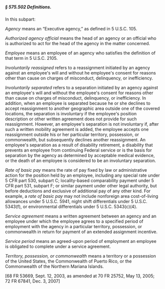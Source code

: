##### § 575.502 Definitions. #####

In this subpart:

*Agency* means an “Executive agency,” as defined in 5 U.S.C. 105.

*Authorized agency official* means the head of an agency or an official who is authorized to act for the head of the agency in the matter concerned.

*Employee* means an employee of an agency who satisfies the definition of that term in 5 U.S.C. 2105.

*Involuntarily reassigned* refers to a reassignment initiated by an agency against an employee's will and without he employee's consent for reasons other than cause on charges of misconduct, delinquency, or inefficiency.

*Involuntarily separated* refers to a separation initiated by an agency against an employee's will and without the employee's consent for reasons other than cause on charges of misconduct, delinquency, or inefficiency. In addition, when an employee is separated because he or she declines to accept reassignment to another geographic area outside one of the covered locations, the separation is involuntary if the employee's position description or other written agreement does not provide for such reassignment. However, an employee's separation is not involuntary if, after such a written mobility agreement is added, the employee accepts one reassignment outside his or her particular territory, possession, or commonwealth, but subsequently declines another reassignment. An employee's separation as a result of disability retirement, a disability that prevents an employee from continuing Federal service or is the basis for separation by the agency as determined by acceptable medical evidence, or the death of an employee is considered to be an involuntary separation.

*Rate of basic pay* means the rate of pay fixed by law or administrative action for the position held by an employee, including any special rate under 5 CFR part 530, subpart C; locality-based comparability payment under 5 CFR part 531, subpart F; or similar payment under other legal authority, but before deductions and exclusive of additional pay of any other kind. For example, a *rate of basic pay* may not include nonforeign area cost-of-living allowances under 5 U.S.C. 5941, night shift differentials under 5 U.S.C. 5343(f), or environmental differentials under 5 U.S.C. 5343(c)(4).

*Service agreement* means a written agreement between an agency and an employee under which the employee agrees to a specified period of employment with the agency in a particular territory, possession, or commonwealth in return for payment of an extended assignment incentive.

*Service period* means an agreed-upon period of employment an employee is obligated to complete under a service agreement.

*Territory, possession, or commonwealth* means a territory or a possession of the United States, the Commonwealth of Puerto Rico, or the Commonwealth of the Northern Mariana Islands.

[68 FR 53669, Sept. 12, 2003, as amended at 70 FR 25752, May 13, 2005; 72 FR 67841, Dec. 3, 2007]
